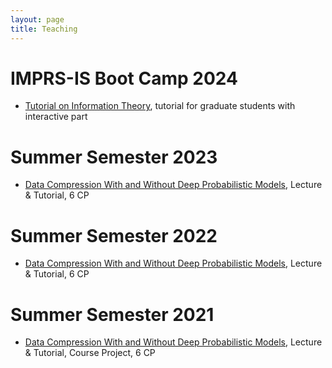 ```yaml
---
layout: page
title: Teaching
---
```

# IMPRS-IS Boot Camp 2024
- [Tutorial on Information Theory](/bootcamp24/), tutorial for graduate students with interactive part

# Summer Semester 2023
- [Data Compression With and Without Deep Probabilistic Models](https://robamler.github.io/teaching/compress23/), Lecture & Tutorial, 6 CP

# Summer Semester 2022
- [Data Compression With and Without Deep Probabilistic Models](https://robamler.github.io/teaching/compress22/), Lecture & Tutorial, 6 CP

# Summer Semester 2021
- [Data Compression With and Without Deep Probabilistic Models](https://robamler.github.io/teaching/compress21/), Lecture & Tutorial, Course Project, 6 CP
